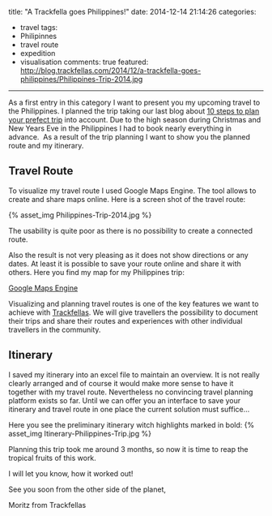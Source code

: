 title: "A Trackfella goes Philippines!"
date: 2014-12-14 21:14:26
categories: 
- travel
tags: 
- Philipinnes
- travel route
- expedition
- visualisation
comments: true
featured: http://blog.trackfellas.com/2014/12/a-trackfella-goes-philippines/Philippines-Trip-2014.jpg
---
As a first entry in this category I want to present you my upcoming travel to the Philippines. I planned the trip taking our last blog about [10 steps to plan your prefect trip](http://blog.trackfellas.com/2014/12/how-to-plan-your-perfect-trip-in-10-steps/) into account. Due to the high season during Christmas and New Years Eve in the Philippines I had to book nearly everything in advance.  As a result of the trip planning I want to show you the planned route and my itinerary.

## Travel Route

To visualize my travel route I used Google Maps Engine. The tool allows to create and share maps online. Here is a screen shot of the travel route:

{% asset_img Philippines-Trip-2014.jpg %}


<!-- more -->

The usability is quite poor as there is no possibility to create a connected route. 


Also the result is not very pleasing as it does not show directions or any dates. At least it is possible to save your route online and share it with others. Here you find my map for my Philippines trip:

[Google Maps Engine](https://www.google.com/maps/d/edit?mid=zrYZfx3FSo48.k0hvSW6HcMlg)

Visualizing and planning travel routes is one of the key features we want to achieve with [Trackfellas](http://trackfellas.com/). We will give travellers the possibility to document their trips and share their routes and experiences with other individual travellers in the community.

## Itinerary

I saved my itinerary into an excel file to maintain an overview. It is not really clearly arranged and of course it would make more sense to have it together with my travel route. Nevertheless no convincing travel planning platform exists so far. Until we can offer you an interface to save your itinerary and travel route in one place the current solution must suffice&#8230;

Here you see the preliminary itinerary witch highlights marked in bold:
{% asset_img Itinerary-Philippines-Trip.jpg %}

 Planning this trip took me around 3 months, so now it is time to reap the tropical fruits of this work.

I will let you know, how it worked out!

See you soon from the other side of the planet,

Moritz from Trackfellas